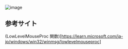 ![image](https://github.com/kenjinote/GlobalMouseHookWithoutDLL/assets/2605401/239c7f6a-cda8-4ebd-a386-58bc7bc24eec)



## 参考サイト
(LowLevelMouseProc 関数)[https://learn.microsoft.com/ja-jp/windows/win32/winmsg/lowlevelmouseproc]
